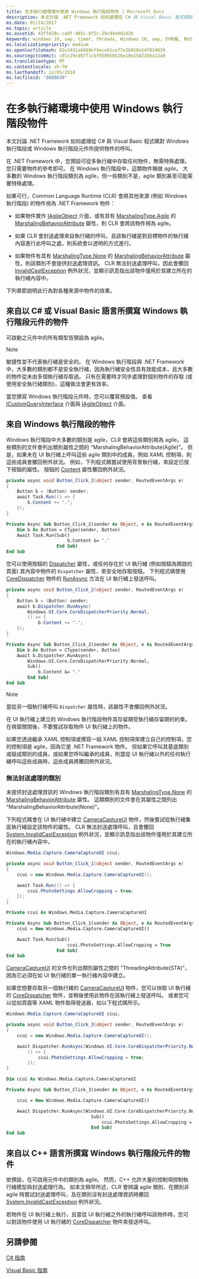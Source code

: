 ```yaml
---
title: 在多執行緒環境中使用 Windows 執行階段物件 | Microsoft Docs
description: 本文討論 .NET Framework 如何處理從 C# 與 Visual Basic 程式碼對 Windows 執行階段或 Windows 執行階段元件所提供物件的呼叫。
ms.date: 01/14/2017
ms.topic: article
ms.assetid: 43ffd28c-c4df-405c-bf5c-29c94e0d142b
keywords: windows 10, uwp, timer, threads, Windows 10, uwp, 計時器, 執行緒
ms.localizationpriority: medium
ms.openlocfilehash: 82e1431a6689ef9ece91cef7e2b018e24f834039
ms.sourcegitcommit: c01c29cd97f1cbf050950526e18e15823b6a12a0
ms.translationtype: MT
ms.contentlocale: zh-TW
ms.lasthandoff: 12/05/2018
ms.locfileid: "8688639"
---
```

# <a name="using-windows-runtime-objects-in-a-multithreaded-environment"></a>在多執行緒環境中使用 Windows 執行階段物件
本文討論 .NET Framework 如何處理從 C# 與 Visual Basic 程式碼對 Windows 執行階段或 Windows 執行階段元件所提供物件的呼叫。

在 .NET Framework 中，您預設可從多執行緒中存取任何物件，無需特殊處理。 您只需要物件的參考即可。 在 Windows 執行階段中，這類物件稱做 *agile*。 大多數的 Windows 執行階段類別為 agile，但一些類別不是，agile 類別甚至可能需要特殊處理。

如果可行，Common Language Runtime (CLR) 會將其他來源 (例如 Windows 執行階段) 的物件視為 .NET Framework 物件：

- 如果物件實作 [IAgileObject](http://msdn.microsoft.com/library/Hh802476.aspx) 介面，或有具有 [MarshalingType.Agile](http://go.microsoft.com/fwlink/p/?LinkId=256023) 的 [MarshalingBehaviorAttribute](http://go.microsoft.com/fwlink/p/?LinkId=256022) 屬性，則 CLR 會將該物件視為 agile。

- 如果 CLR 會封送處理來自執行緒的呼叫，且該執行緒是對目標物件的執行緒內容進行此呼叫之處，則系統會以透明的方式進行。

- 如果物件有具有 [MarshalingType.None](http://go.microsoft.com/fwlink/p/?LinkId=256023) 的 [MarshalingBehaviorAttribute](http://go.microsoft.com/fwlink/p/?LinkId=256022) 屬性，則該類別不會提供封送處理資訊。 CLR 無法封送處理呼叫，因此會擲回 [InvalidCastException](/dotnet/api/system.invalidcastexception) 例外狀況，並顯示訊息指出該物件僅用於其建立所在的執行緒內容中。

下列章節說明此行為對各種來源中物件的效果。

## <a name="objects-from-a-windows-runtime-component-that-is-written-in-c-or-visual-basic"></a>來自以 C# 或 Visual Basic 語言所撰寫 Windows 執行階段元件的物件
可啟動之元件中的所有類型皆預設為 agile。

> [!NOTE]
>  敏捷性並不代表執行緒是安全的。 在 Windows 執行階段與 .NET Framework 中，大多數的類別都不是安全執行緒，因為執行緒安全性具有效能成本，且大多數的物件從未由多個執行緒存取過。 只有在需要時才同步處理對個別物件的存取 (或使用安全執行緒類別)，這種做法會更有效率。

當您撰寫 Windows 執行階段元件時，您可以覆寫預設值。 查看 [ICustomQueryInterface](/dotnet/api/system.runtime.interopservices.icustomqueryinterface) 介面與 [IAgileObject](http://msdn.microsoft.com/library/Hh802476.aspx) 介面。

## <a name="objects-from-the-windows-runtime"></a>來自 Windows 執行階段的物件
Windows 執行階段中大多數的類別是 agile，CLR 會將這些類別視為 agile。 這些類別的文件會列出類別屬性之間的 "MarshalingBehaviorAttribute(Agile)"。 但是，如果未在 UI 執行緒上呼叫這些 agile 類別中的成員，例如 XAML 控制項，則這些成員會擲回例外狀況。 例如，下列程式碼嘗試使用背景執行緒，來設定已按下按鈕的屬性。 按鈕的 [Content](http://go.microsoft.com/fwlink/p/?LinkId=256025) 屬性擲回例外狀況。

```csharp
private async void Button_Click_2(object sender, RoutedEventArgs e)
{
    Button b = (Button) sender;
    await Task.Run(() => {
        b.Content += ".";
    });
}
```

```vb
Private Async Sub Button_Click_2(sender As Object, e As RoutedEventArgs)
    Dim b As Button = CType(sender, Button)
    Await Task.Run(Sub()
                       b.Content &= "."
                   End Sub)
End Sub
```

您可以使用按鈕的 [Dispatcher](http://go.microsoft.com/fwlink/p/?LinkId=256026) 屬性，或任何存在於 UI 執行緒 (例如按鈕為開啟的頁面) 其內容中物件的 `Dispatcher` 屬性，來安全地存取按鈕。 下列程式碼使用 [CoreDispatcher](http://go.microsoft.com/fwlink/p/?LinkId=256029) 物件的 [RunAsync](http://go.microsoft.com/fwlink/p/?LinkId=256030) 方法在 UI 執行緒上發送呼叫。

```csharp
private async void Button_Click_2(object sender, RoutedEventArgs e)
{
    Button b = (Button) sender;
    await b.Dispatcher.RunAsync(
        Windows.UI.Core.CoreDispatcherPriority.Normal,
        () => {
            b.Content += ".";
    });
}

```

```vb
Private Async Sub Button_Click_2(sender As Object, e As RoutedEventArgs)
    Dim b As Button = CType(sender, Button)
    Await b.Dispatcher.RunAsync(
        Windows.UI.Core.CoreDispatcherPriority.Normal,
        Sub()
            b.Content &= "."
        End Sub)
End Sub
```

> [!NOTE]
>  當從另一個執行緒呼叫 `Dispatcher` 屬性時，該屬性不會擲回例外狀況。

在 UI 執行緒上建立的 Windows 執行階段物件其存留期受執行緒存留期的約束。 在視窗關閉後，不要嘗試存取物件 UI 執行緒上的物件。

如果您透過繼承 XAML 控制項或撰寫一組 XAML 控制項來建立自己的控制項，您的控制項是 agile，因為它是 .NET Framework 物件。 但如果它呼叫其基底類別或組成類別的成員，或如果您呼叫繼承的成員，則當從 UI 執行緒以外的任何執行緒呼叫這些成員時，這些成員將擲回例外狀況。

### <a name="classes-that-cant-be-marshaled"></a>無法封送處理的類別
未提供封送處理資訊的 Windows 執行階段類別有具有 [MarshalingType.None](http://go.microsoft.com/fwlink/p/?LinkId=256023) 的 [MarshalingBehaviorAttribute](http://go.microsoft.com/fwlink/p/?LinkId=256022) 屬性。 這類類別的文件會在其屬性之間列出 "MarshalingBehaviorAttribute(None)"。

下列程式碼會在 UI 執行緒中建立 [CameraCaptureUI](http://go.microsoft.com/fwlink/p/?LinkId=256027) 物件，然後嘗試從執行緒集區執行緒設定該物件的屬性。 CLR 無法封送處理呼叫，且會擲回 [System.InvalidCastException](/dotnet/api/system.invalidcastexception) 例外狀況，並顯示訊息指出該物件僅用於其建立所在的執行緒內容中。

```csharp
Windows.Media.Capture.CameraCaptureUI ccui;

private async void Button_Click_1(object sender, RoutedEventArgs e)
{
    ccui = new Windows.Media.Capture.CameraCaptureUI();

    await Task.Run(() => {
        ccui.PhotoSettings.AllowCropping = true;
    });
}

```

```vb
Private ccui As Windows.Media.Capture.CameraCaptureUI

Private Async Sub Button_Click_1(sender As Object, e As RoutedEventArgs)
    ccui = New Windows.Media.Capture.CameraCaptureUI()

    Await Task.Run(Sub()
                       ccui.PhotoSettings.AllowCropping = True
                   End Sub)
End Sub
```

[CameraCaptureUI](http://go.microsoft.com/fwlink/p/?LinkId=256027) 的文件也列出類別屬性之間的 "ThreadingAttribute(STA)"，因為它必須在如 UI 執行緒的單一執行緒內容中建立。

如果您想要存取另一個執行緒的 [CameraCaptureUI](http://go.microsoft.com/fwlink/p/?LinkId=256027) 物件，您可以快取 UI 執行緒的 [CoreDispatcher](http://go.microsoft.com/fwlink/p/?LinkId=256029) 物件，並稍後使用此物件在該執行緒上發送呼叫。 或者您可以從如頁面等 XAML 物件取得發送器，如以下程式碼所示。

```csharp
Windows.Media.Capture.CameraCaptureUI ccui;

private async void Button_Click_3(object sender, RoutedEventArgs e)
{
    ccui = new Windows.Media.Capture.CameraCaptureUI();

    await Dispatcher.RunAsync(Windows.UI.Core.CoreDispatcherPriority.Normal,
        () => {
            ccui.PhotoSettings.AllowCropping = true;
        });
}

```

```vb
Dim ccui As Windows.Media.Capture.CameraCaptureUI

Private Async Sub Button_Click_3(sender As Object, e As RoutedEventArgs)

    ccui = New Windows.Media.Capture.CameraCaptureUI()

    Await Dispatcher.RunAsync(Windows.UI.Core.CoreDispatcherPriority.Normal,
                                Sub()
                                    ccui.PhotoSettings.AllowCropping = True
                                End Sub)
End Sub
```

## <a name="objects-from-a-windows-runtime-component-that-is-written-in-c"></a>來自以 C++ 語言所撰寫 Windows 執行階段元件的物件
依預設，在可啟用元件中的類別為 agile。 然而，C++ 允許大量的控制項控制執行緒模型與封送處理行為。 如本文稍早所述，CLR 會辨識 agile 類別、在類別非 agile 時嘗試封送處理呼叫，及在類別沒有封送處理資訊時擲回 [System.InvalidCastException](/dotnet/api/system.invalidcastexception) 例外狀況。

若物件在 UI 執行緒上執行，且當從 UI 執行緒之外的執行緒呼叫該物件時，您可以對該物件使用 UI 執行緒的 [CoreDispatcher](http://go.microsoft.com/fwlink/p/?LinkId=256029) 物件來發送呼叫。

## <a name="see-also"></a>另請參閱
[C# 指南](/dotnet/articles/csharp/)

[Visual Basic 指南](/dotnet/articles/visual-basic/)
